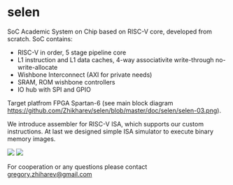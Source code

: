 # selen
SoC
Academic System on Chip based on RISC-V core, developed from scratch.
SoC contains:
- RISC-V in order, 5 stage pipeline core
- L1 instruction and L1 data caches, 4-way associativitе write-through no-write-allocate
- Wishbone Interconnect (AXI for private needs)
- SRAM, ROM wishbone controllers
- IO hub with SPI and GPIO

Target platfrom FPGA Spartan-6 (see main block diagram https://github.com/Zhikharev/selen/blob/master/doc/selen/selen-03.png).

We introduce assembler for RISC-V ISA, which supports our custom instructions. 
At last we designed simple ISA simulator to execute binary memory images.

<img src="https://blog.riscv.org/wp-content/uploads/2015/02/riscv-blog-logo.png">
<img src="https://encrypted-tbn1.gstatic.com/images?q=tbn:ANd9GcR5ojY1hvgnKv5paAHNRG-_s-mZUgI-eqFm6e9j_gn8IIR2Ylms">

For cooperation or any questions please contact gregory.zhiharev@gmail.com
